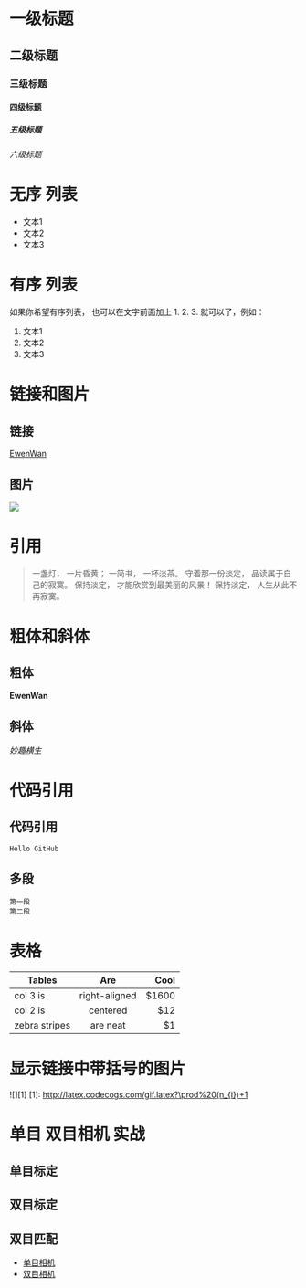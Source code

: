 # 一级标题
## 二级标题
### 三级标题
#### 四级标题
##### 五级标题
###### 六级标题 

# 无序 列表
- 文本1
- 文本2
- 文本3
 
# 有序 列表 
如果你希望有序列表，
也可以在文字前面加上 1. 2. 3. 就可以了，例如：

1. 文本1
2. 文本2
3. 文本3

# 链接和图片
## 链接
[EwenWan](https://github.com/Ewenwan)
## 图片
![](https://github.com/Ewenwan/MVision/blob/master/CNN/%E5%9B%BE%E7%89%87%E8%B5%84%E6%96%99/8.2MASK%20RCNN%E7%BB%93%E6%9E%84%E5%9B%BE_%E5%A4%A7%E6%A1%86%E6%9E%B6.jpeg)

# 引用
> 一盏灯， 一片昏黄； 一简书， 一杯淡茶。 守着那一份淡定， 品读属于自己的寂寞。 保持淡定， 才能欣赏到最美丽的风景！ 保持淡定， 人生从此不再寂寞。

# 粗体和斜体
## 粗体
**EwenWan**
## 斜体
*妙趣横生*

# 代码引用
## 代码引用
`Hello GitHub`
## 多段
```
第一段
第二段
```

# 表格
| Tables        | Are           | Cool  |
| ------------- |:-------------:| -----:|
| col 3 is      | right-aligned | $1600 |
| col 2 is      | centered      |   $12 |
| zebra stripes | are neat      |    $1 |

# 显示链接中带括号的图片
![][1]
[1]: http://latex.codecogs.com/gif.latex?\prod%20(n_{i})+1


# 单目 双目相机 实战
## 单目标定
## 双目标定
## 双目匹配
- [单目相机](monocular/calibration.cpp)
- [双目相机](stereo/stereo_calib.cpp)



